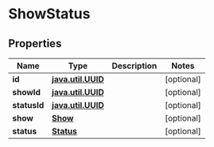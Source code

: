 
# ShowStatus

## Properties
Name | Type | Description | Notes
------------ | ------------- | ------------- | -------------
**id** | [**java.util.UUID**](java.util.UUID.md) |  |  [optional]
**showId** | [**java.util.UUID**](java.util.UUID.md) |  |  [optional]
**statusId** | [**java.util.UUID**](java.util.UUID.md) |  |  [optional]
**show** | [**Show**](Show.md) |  |  [optional]
**status** | [**Status**](Status.md) |  |  [optional]



